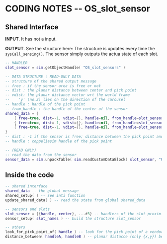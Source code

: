 # CODING NOTES -- OS_slot_sensor

## Shared Interface

**INPUT**. It has not a input. 

**OUTPUT**. See the structure here: The structure is updates every time the `sysCall_sensing()`. The sensor simply outputs the actua state of each slot. 

```lua
-- HANDLER
slot_sensor = sim.getObjectHandle( "OS_slot_sensors" )

-- DATA STRUCTURE : READ-ONLY DATA
-- structure of the shared output message
-- free : if the sensor area is free or not
-- dist : the planar distance between center and pick point
-- vdist: the planar distance vector wrt the world frame
--    'y' (no.2) lies on the direction of the carousel
-- handle : handle of the pick point
-- from_handle : the handle of the center of the sensor
shared_data = {
	{ free=true, dist=-1, vdist={}, handle=nil, from_handle=slot_sensor[1].handle }, -- slot 1
	{ free=true, dist=-1, vdist={}, handle=nil, from_handle=slot_sensor[2].handle }, -- slot 2
	{ free=true, dist=-1, vdist={}, handle=nil, from_handle=slot_sensor[3].handle }  -- slot 3
}
-- dist : -1 if the sensor is free; distance between the pick point and the center of the sensor
-- handle : coppeliasim handle of the pick point

-- (READ ONLY)
-- read the data from the sensor
sensor_data = sim.unpackTable( sim.readCustomDataBlock( slot_sensor, "OS_slot_sensor_shared" ) )
```

## Inside the code

```lua
-- shared interface
shared_data -- the global message
shared_setup( ) -- see inti function
update_shared_data( ) -- read the state from global shared_data

-- sensors and slots
slot_sensor = {{handle, center}, ...#3} -- handlers of the slot proximity sensors and centers (ordered)
sensor_setup( slot_names ) -- build the structure slot_sensor

-- others
look_for_pick_point_of( handle ) -- look for the pick point of a vendor, whatever it is
distance_between( handleA, handleB ) -- planar distacce (only {x,y}) between two handlers
```























```lua

```